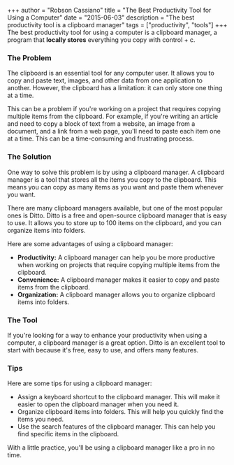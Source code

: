 +++
author = "Robson Cassiano"
title = "The Best Productivity Tool for Using a Computer"
date = "2015-06-03"
description = "The best productivity tool is a clipboard manager"
tags = ["productivity", "tools"]
+++
The best productivity tool for using a computer is a clipboard manager, a program that **locally stores** everything you copy with control + c.

### The Problem
The clipboard is an essential tool for any computer user. It allows you to copy and paste text, images, and other data from one application to another. However, the clipboard has a limitation: it can only store one thing at a time.

This can be a problem if you're working on a project that requires copying multiple items from the clipboard. For example, if you're writing an article and need to copy a block of text from a website, an image from a document, and a link from a web page, you'll need to paste each item one at a time. This can be a time-consuming and frustrating process.

### The Solution
One way to solve this problem is by using a clipboard manager. A clipboard manager is a tool that stores all the items you copy to the clipboard. This means you can copy as many items as you want and paste them whenever you want.

There are many clipboard managers available, but one of the most popular ones is Ditto. Ditto is a free and open-source clipboard manager that is easy to use. It allows you to store up to 100 items on the clipboard, and you can organize items into folders.

Here are some advantages of using a clipboard manager:

- **Productivity:** A clipboard manager can help you be more productive when working on projects that require copying multiple items from the clipboard.
- **Convenience:** A clipboard manager makes it easier to copy and paste items from the clipboard.
- **Organization:** A clipboard manager allows you to organize clipboard items into folders.

### The Tool
If you're looking for a way to enhance your productivity when using a computer, a clipboard manager is a great option. Ditto is an excellent tool to start with because it's free, easy to use, and offers many features.

### Tips
Here are some tips for using a clipboard manager:

- Assign a keyboard shortcut to the clipboard manager. This will make it easier to open the clipboard manager when you need it.
- Organize clipboard items into folders. This will help you quickly find the items you need.
- Use the search features of the clipboard manager. This can help you find specific items in the clipboard.

With a little practice, you'll be using a clipboard manager like a pro in no time.

